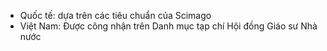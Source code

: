 + Quốc tế: dựa trên các tiêu chuẩn của Scimago
+ Việt Nam: Được công nhận trên Danh mục tạp chí Hội đồng Giáo sư Nhà nước
